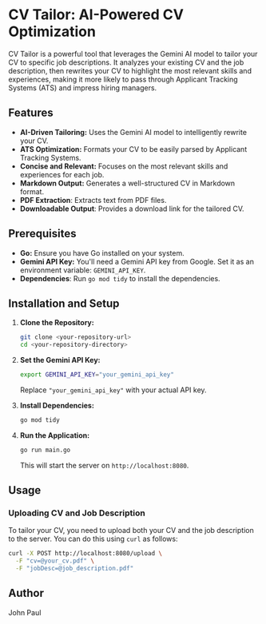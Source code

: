# CV Tailor: AI-Powered CV Optimization

CV Tailor is a powerful tool that leverages the Gemini AI model to tailor your CV to specific job descriptions. It analyzes your existing CV and the job description, then rewrites your CV to highlight the most relevant skills and experiences, making it more likely to pass through Applicant Tracking Systems (ATS) and impress hiring managers.

## Features

* **AI-Driven Tailoring:** Uses the Gemini AI model to intelligently rewrite your CV.
* **ATS Optimization:** Formats your CV to be easily parsed by Applicant Tracking Systems.
* **Concise and Relevant:** Focuses on the most relevant skills and experiences for each job.
* **Markdown Output:** Generates a well-structured CV in Markdown format.
* **PDF Extraction**: Extracts text from PDF files.
* **Downloadable Output**: Provides a download link for the tailored CV.

## Prerequisites

* **Go:** Ensure you have Go installed on your system.
* **Gemini API Key:** You'll need a Gemini API key from Google. Set it as an environment variable: `GEMINI_API_KEY`.
* **Dependencies**: Run `go mod tidy` to install the dependencies.

## Installation and Setup

1.  **Clone the Repository:**
    ```bash
    git clone <your-repository-url>
    cd <your-repository-directory>
    ```

2.  **Set the Gemini API Key:**
    ```bash
    export GEMINI_API_KEY="your_gemini_api_key"
    ```
    Replace `"your_gemini_api_key"` with your actual API key.

3.  **Install Dependencies:**
    ```bash
    go mod tidy
    ```

4.  **Run the Application:**
    ```bash
    go run main.go
    ```
    This will start the server on `http://localhost:8080`.

## Usage

### Uploading CV and Job Description

To tailor your CV, you need to upload both your CV and the job description to the server. You can do this using `curl` as follows:

```bash
curl -X POST http://localhost:8080/upload \
  -F "cv=@your_cv.pdf" \
  -F "jobDesc=@job_description.pdf"
```

## Author

John Paul
